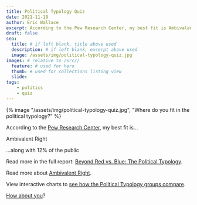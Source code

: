 ```yaml
---
title: Political Typology Quiz
date: 2021-11-18
author: Eric Wallace
excerpt: According to the Pew Research Center, my best fit is Ambivalent Right.
draft: false
seo:
  title: # if left blank, title above used
  description: # if left blank, excerpt above used
  image: /assets/img/political-typology-quiz.jpg
images: # relative to /src//
  feature: # used for hero
  thumb: # used for collections listing view
  slide:
tags:
    - politics
    - quiz
---
```

{% image "/assets/img/political-typology-quiz.jpg", "Where do you fit in the political typology?" %}

According to the [Pew Research Center](https://www.pewresearch.org), my best fit is...

Ambivalent Right

...along with 12% of the public

Read more in the full report: [Beyond Red vs. Blue: The Political Typology](https://www.pewresearch.org/politics/2021/11/09/beyond-red-vs-blue-the-political-typology/).

Read more about [Ambivalent Right](https://www.pewresearch.org/politics/2021/11/09/ambivalent-right/).

View interactive charts to [see how the Political Typology groups compare](https://www.pewresearch.org/politics/interactives/political-typology-comparison-2021/).

[How about you](https://www.pewresearch.org/politics/quiz/political-typology/)?
